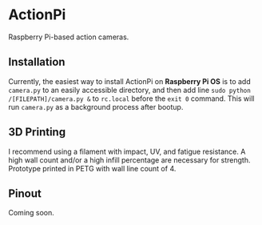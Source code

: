 # ActionPi
Raspberry Pi-based action cameras.

## Installation
Currently, the easiest way to install ActionPi on **Raspberry Pi OS** is to add `camera.py` to an easily accessible directory, and then add line `sudo python /[FILEPATH]/camera.py &` to `rc.local` before the `exit 0` command.  This will run `camera.py` as a background process after bootup. 

## 3D Printing
I recommend using a filament with impact, UV, and fatigue resistance.  A high wall count and/or a high infill percentage are necessary for strength.
Prototype printed in PETG with wall line count of 4.

## Pinout
Coming soon.
